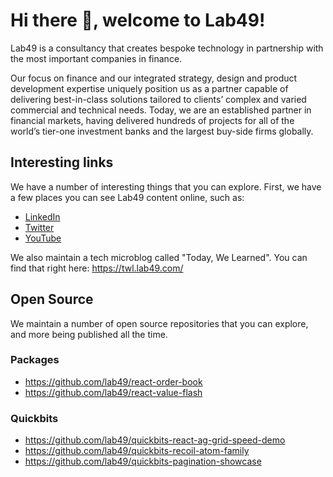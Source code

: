 # Hi there 👋, welcome to Lab49!

Lab49 is a consultancy that creates bespoke technology in partnership with the most important companies in finance. 

Our focus on finance and our integrated strategy, design and product development expertise uniquely position us as a partner capable of delivering best-in-class solutions tailored to clients’ complex and varied commercial and technical needs. Today, we are an established partner in financial markets, having delivered hundreds of projects for all of the world’s tier-one investment banks and the largest buy-side firms globally.

## Interesting links

We have a number of interesting things that you can explore. First, we have a few places you can see Lab49 content online, such as:

- [LinkedIn](https://www.linkedin.com/company/lab49/)
- [Twitter](https://twitter.com/lab49)
- [YouTube](https://www.youtube.com/channel/UCuDfvv_sqCTLoGrDuJrp5Tg)

We also maintain a tech microblog called "Today, We Learned". You can find that right here: https://twl.lab49.com/

## Open Source

We maintain a number of open source repositories that you can explore, and more being published all the time.

### Packages

- https://github.com/lab49/react-order-book
- https://github.com/lab49/react-value-flash

### Quickbits

- https://github.com/lab49/quickbits-react-ag-grid-speed-demo
- https://github.com/lab49/quickbits-recoil-atom-family
- https://github.com/lab49/quickbits-pagination-showcase

